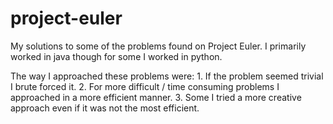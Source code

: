 # project-euler
My solutions to some of the problems found on Project Euler.
I primarily worked in java though for some I worked in python.

The way I approached these problems were:
    1. If the problem seemed trivial I brute forced it.
    2. For more difficult / time consuming problems I
       approached in a more efficient manner.
    3. Some I tried a more creative approach even if it
       was not the most efficient.

